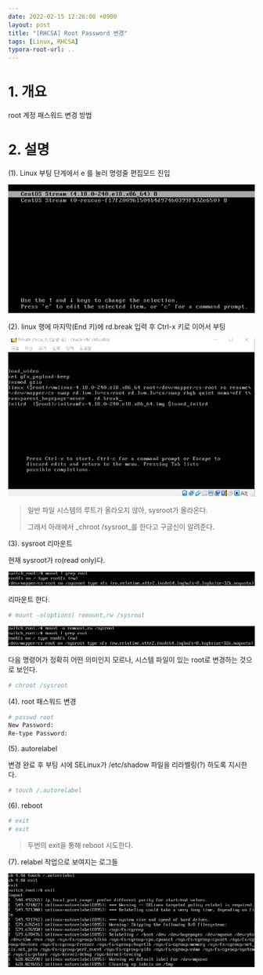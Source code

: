 ```yaml
---
date: 2022-02-15 12:26:08 +0900
layout: post
title: "[RHCSA] Root Password 변경"
tags: [Linux, RHCSA]
typora-root-url: ..
---
```



# 1. 개요

root 계정 패스워드 변경 방법



# 2. 설명

(1). Linux 부팅 단계에서 e 를 눌러 명령줄 편집모드 진입

![ChangeRootPassword_1](/../assets/posts/images/06-RHCSA/ChangeRootPassword/ChangeRootPassword_1.png)



(2). linux 행에 마지막(End 키)에 rd.break 입력 후 Ctrl-x 키로 이어서 부팅

![ChangeRootPassword_2](/../assets/posts/images/06-RHCSA/ChangeRootPassword/ChangeRootPassword_2.png)

> 일반 파일 시스템의 루트가 올라오지 않아, sysroot가 올라온다.
>
> 그래서 아래에서 _chroot /sysroot_를 한다고 구글신이 알려준다.



(3). sysroot 리마운트

현재 sysroot가 ro(read only)다.

![ChangeRootPassword_3](/../assets/posts/images/06-RHCSA/ChangeRootPassword/ChangeRootPassword_3.png)



리마운트 한다.

```bash
# mount -o(options) remount,rw /sysroot
```

![ChangeRootPassword_4](/../assets/posts/images/06-RHCSA/ChangeRootPassword/ChangeRootPassword_4.png)



다음 명령어가 정확히 어떤 의미인지 모르나, 시스템 파일이 있는 root로 변경하는 것으로 보인다.

```bash
# chroot /sysroot
```



(4). root 패스워드 변경

```bash
# passwd root
New Password:
Re-type Password:
```



(5). autorelabel

변경 완료 후 부팅 시에 SELinux가 /etc/shadow 파일을 리라벨링(?) 하도록 지시한다.

```bash
# touch /.autorelabel
```



(6). reboot

```bash
# exit
# exit
```

> 두번의 exit을 통해 reboot 시도한다.



(7). relabel 작업으로 보여지는 로그들

![ChangeRootPassword_5](/../assets/posts/images/06-RHCSA/ChangeRootPassword/ChangeRootPassword_5.png)
